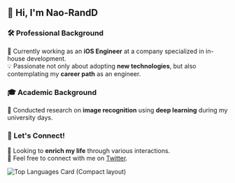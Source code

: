 ## 👋 Hi, I'm Nao-RandD

### 🛠️ Professional Background

📱 Currently working as an **iOS Engineer** at a company specialized in in-house development.  
💡 Passionate not only about adopting **new technologies**, but also contemplating my **career path** as an engineer.

### 🎓 Academic Background

🔬 Conducted research on **image recognition** using **deep learning** during my university days.

### 🤝 Let's Connect!

🌱 Looking to **enrich my life** through various interactions.  
🔗 Feel free to connect with me on [Twitter](https://twitter.com/Nao_RandD).

![Top Languages Card (Compact layout)](https://github-readme-stats.vercel.app/api/top-langs/?username=Nao-RandD&layout=compact)

<!--
**Nao-RandD/Nao-RandD** is a ✨ _special_ ✨ repository because its `README.md` (this file) appears on your GitHub profile.

Here are some ideas to get you started:

- 🔭 I’m currently working on ...
- 🌱 I’m currently learning ...
- 👯 I’m looking to collaborate on ...
- 🤔 I’m looking for help with ...
- 💬 Ask me about ...
- 📫 How to reach me: ...
- 😄 Pronouns: ...
- ⚡ Fun fact: ...
-->
